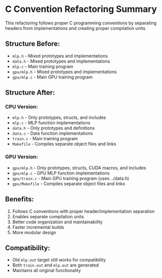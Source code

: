 # C Convention Refactoring Summary

This refactoring follows proper C programming conventions by separating headers from implementations and creating proper compilation units.

## Structure Before:
- `mlp.h` - Mixed prototypes and implementations
- `data.h` - Mixed prototypes and implementations  
- `mlp.c` - Main training program
- `gpu/mlp.h` - Mixed prototypes and implementations
- `gpu/mlp.c` - Main GPU training program

## Structure After:
### CPU Version:
- `mlp.h` - Only prototypes, structs, and includes
- `mlp.c` - MLP function implementations
- `data.h` - Only prototypes and definitions
- `data.c` - Data function implementations
- `train.c` - Main training program
- `Makefile` - Compiles separate object files and links

### GPU Version:
- `gpu/mlp.h` - Only prototypes, structs, CUDA macros, and includes
- `gpu/mlp.c` - GPU MLP function implementations
- `gpu/train.c` - Main GPU training program (uses ../data.h)
- `gpu/Makefile` - Compiles separate object files and links

## Benefits:
1. Follows C conventions with proper header/implementation separation
2. Enables separate compilation units
3. Better code organization and maintainability
4. Faster incremental builds
5. More modular design

## Compatibility:
- Old `mlp.out` target still works for compatibility
- Both `train.out` and `mlp.out` are generated
- Maintains all original functionality